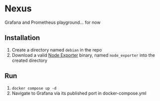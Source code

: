 # Nexus

Grafana and Prometheus playground... for now

## Installation
1. Create a directory named `debian` in the repo
1. Download a valid [Node Exporter](https://github.com/prometheus/node_exporter) binary, named `node_exporter` into the created directory

## Run
1. `docker compose up -d`
1. Navigate to Grafana via its published port in docker-compose.yml
